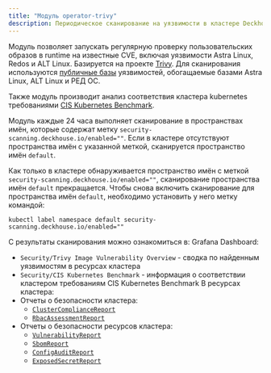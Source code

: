 ```yaml
---
title: "Модуль operator-trivy"
description: Периодическое сканирование на уязвимости в кластере Deckhouse Kubernetes Platform.
---
```


Модуль позволяет запускать регулярную проверку пользовательских образов в runtime на известные CVE, включая уязвимости Astra Linux, Redos и ALT Linux. Базируется на проекте [Trivy](https://github.com/aquasecurity/trivy). Для сканирования используются [публичные базы](https://github.com/aquasecurity/trivy-db/tree/main/pkg/vulnsrc) уязвимостей, обогащаемые базами Astra Linux, ALT Linux и РЕД ОС.

Также модуль производит анализ соответствия кластера kubernetes требованиями [CIS Kubernetes Benchmark](https://www.cisecurity.org/benchmark/kubernetes/).

Модуль каждые 24 часа выполняет сканирование в пространствах имён, которые содержат метку `security-scanning.deckhouse.io/enabled=""`.
Если в кластере отсутствуют пространства имён с указанной меткой, сканируется пространство имён `default`.

Как только в кластере обнаруживается пространство имён с меткой `security-scanning.deckhouse.io/enabled=""`, сканирование пространства имён `default` прекращается.
Чтобы снова включить сканирование для пространства имён `default`, необходимо установить у него метку командой:

```shell
kubectl label namespace default security-scanning.deckhouse.io/enabled=""
```

С результаты сканирования можно ознакомиться в:
Grafana Dashboard:
  -  `Security/Trivy Image Vulnerability Overview` - сводка по найденным уязвимостям в ресурсах кластера
  -  `Security/CIS Kubernetes Benchmark` - информация о соответствии кластером требованиям CIS Kubernetes Benchmark
В ресурсах кластера:
  - Отчеты о безопасности кластера:
    - [`ClusterComplianceReport`](trivy-cr.html#clustercompliancereport)
    - [`RbacAssessmentReport`](trivy-cr.html#rbacassessmentreport)
  - Отчеты о безопасности ресурсов кластера:
    - [`VulnerabilityReport`](trivy-cr.html#vulnerabilityreport)
    - [`SbomReport`](trivy-cr.html#sbomreport)
    - [`ConfigAuditReport`](trivy-cr.html#configauditreport)
    - [`ExposedSecretReport`](trivy-cr.html#exposedsecretreport)

